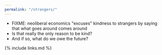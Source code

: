 ```yaml
---
permalink: "/strangers/"
---
```


-   FIXME: neoliberal economics "excuses" kindness to strangers by saying that what goes around comes around
-   Is that really the only reason to be kind?
-   And if so, what do we owe the future?

{% include links.md %}
